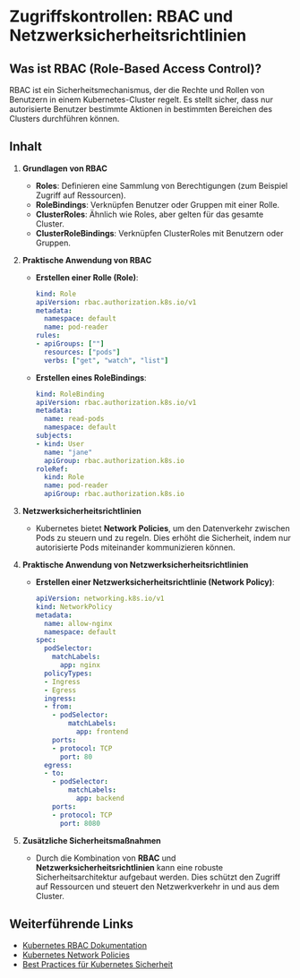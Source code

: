 
# Zugriffskontrollen: RBAC und Netzwerksicherheitsrichtlinien

## Was ist RBAC (Role-Based Access Control)?

RBAC ist ein Sicherheitsmechanismus, der die Rechte und Rollen von Benutzern in einem Kubernetes-Cluster regelt. Es stellt sicher, dass nur autorisierte Benutzer bestimmte Aktionen in bestimmten Bereichen des Clusters durchführen können.

## Inhalt

1. **Grundlagen von RBAC**
    - **Roles**: Definieren eine Sammlung von Berechtigungen (zum Beispiel Zugriff auf Ressourcen).
    - **RoleBindings**: Verknüpfen Benutzer oder Gruppen mit einer Rolle.
    - **ClusterRoles**: Ähnlich wie Roles, aber gelten für das gesamte Cluster.
    - **ClusterRoleBindings**: Verknüpfen ClusterRoles mit Benutzern oder Gruppen.

2. **Praktische Anwendung von RBAC**
    - **Erstellen einer Rolle (Role)**:
      ```yaml
      kind: Role
      apiVersion: rbac.authorization.k8s.io/v1
      metadata:
        namespace: default
        name: pod-reader
      rules:
      - apiGroups: [""]
        resources: ["pods"]
        verbs: ["get", "watch", "list"]
      ```

    - **Erstellen eines RoleBindings**:
      ```yaml
      kind: RoleBinding
      apiVersion: rbac.authorization.k8s.io/v1
      metadata:
        name: read-pods
        namespace: default
      subjects:
      - kind: User
        name: "jane"
        apiGroup: rbac.authorization.k8s.io
      roleRef:
        kind: Role
        name: pod-reader
        apiGroup: rbac.authorization.k8s.io
      ```

3. **Netzwerksicherheitsrichtlinien**
    - Kubernetes bietet **Network Policies**, um den Datenverkehr zwischen Pods zu steuern und zu regeln. Dies erhöht die Sicherheit, indem nur autorisierte Pods miteinander kommunizieren können.

4. **Praktische Anwendung von Netzwerksicherheitsrichtlinien**
    - **Erstellen einer Netzwerksicherheitsrichtlinie (Network Policy)**:
      ```yaml
      apiVersion: networking.k8s.io/v1
      kind: NetworkPolicy
      metadata:
        name: allow-nginx
        namespace: default
      spec:
        podSelector:
          matchLabels:
            app: nginx
        policyTypes:
        - Ingress
        - Egress
        ingress:
        - from:
          - podSelector:
              matchLabels:
                app: frontend
          ports:
          - protocol: TCP
            port: 80
        egress:
        - to:
          - podSelector:
              matchLabels:
                app: backend
          ports:
          - protocol: TCP
            port: 8080
      ```

5. **Zusätzliche Sicherheitsmaßnahmen**
    - Durch die Kombination von **RBAC** und **Netzwerksicherheitsrichtlinien** kann eine robuste Sicherheitsarchitektur aufgebaut werden. Dies schützt den Zugriff auf Ressourcen und steuert den Netzwerkverkehr in und aus dem Cluster.

## Weiterführende Links

- [Kubernetes RBAC Dokumentation](https://kubernetes.io/docs/reference/access-authn-authz/rbac/)
- [Kubernetes Network Policies](https://kubernetes.io/docs/concepts/services-networking/network-policies/)
- [Best Practices für Kubernetes Sicherheit](https://kubernetes.io/docs/concepts/security/overview/)
